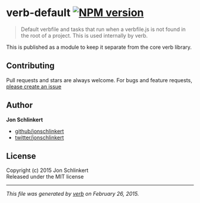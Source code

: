 # verb-default [![NPM version](https://badge.fury.io/js/verb-default.svg)](http://badge.fury.io/js/verb-default)

> Default verbfile and tasks that run when a verbfile.js is not found in the root of a project. This is used internally by verb.

This is published as a module to keep it separate from the core verb library.

## Contributing
Pull requests and stars are always welcome. For bugs and feature requests, [please create an issue](https://github.com/jonschlinkert/verb-default/issues)

## Author

**Jon Schlinkert**
 
+ [github/jonschlinkert](https://github.com/jonschlinkert)
+ [twitter/jonschlinkert](http://twitter.com/jonschlinkert) 

## License
Copyright (c) 2015 Jon Schlinkert  
Released under the MIT license

***

_This file was generated by [verb](https://github.com/assemble/verb) on February 26, 2015._
